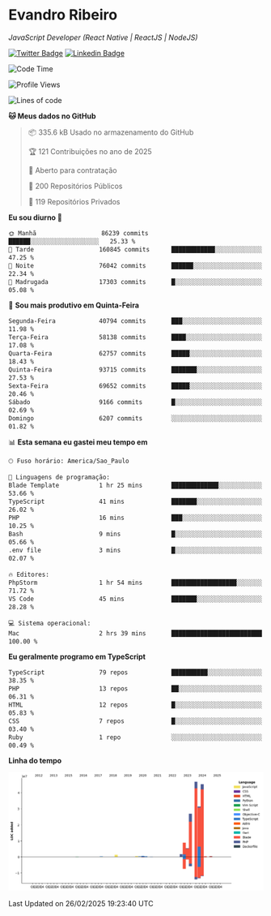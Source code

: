 # Evandro **Ribeiro**

*JavaScript Developer (React Native | ReactJS | NodeJS)*

[![Twitter Badge](https://img.shields.io/badge/-@ribeiroevandro-201B2D?style=flat-square&labelColor=201B2D&logo=twitter&logoColor=white&link=https://twitter.com/ribeiroevandro)](https://twitter.com/ribeiroevandro) 
[![Linkedin Badge](https://img.shields.io/badge/-Evandro%20Ribeiro-201B2D?style=flat-square&logo=Linkedin&logoColor=white&link=https://www.linkedin.com/in/ribeiroevandro)](https://www.linkedin.com/in/ribeiroevandro) 


<!--START_SECTION:waka-->
![Code Time](http://img.shields.io/badge/Code%20Time-4%2C313%20hrs%209%20mins-blue)

![Profile Views](http://img.shields.io/badge/Visualizac%C3%B5es%20do%20perfil-1-blue)

![Lines of code](https://img.shields.io/badge/Desde%20o%20Hello%20World%20eu%20escrevi-170.2%20million%20linhas%20de%20c%C3%B3digo-blue)

**🐱 Meus dados no GitHub** 

> 📦 335.6 kB Usado no armazenamento do GitHub 
 > 
> 🏆 121 Contribuições no ano de 2025
 > 
> 💼 Aberto para contratação
 > 
> 📜 200 Repositórios Públicos 
 > 
> 🔑 119 Repositórios Privados 
 > 
**Eu sou diurno 🐤** 

```text
🌞 Manhã                  86239 commits       ██████░░░░░░░░░░░░░░░░░░░   25.33 % 
🌆 Tarde                  160845 commits      ████████████░░░░░░░░░░░░░   47.25 % 
🌃 Noite                  76042 commits       ██████░░░░░░░░░░░░░░░░░░░   22.34 % 
🌙 Madrugada              17303 commits       █░░░░░░░░░░░░░░░░░░░░░░░░   05.08 % 
```
📅 **Sou mais produtivo em Quinta-Feira** 

```text
Segunda-Feira            40794 commits       ███░░░░░░░░░░░░░░░░░░░░░░   11.98 % 
Terça-Feira              58138 commits       ████░░░░░░░░░░░░░░░░░░░░░   17.08 % 
Quarta-Feira             62757 commits       █████░░░░░░░░░░░░░░░░░░░░   18.43 % 
Quinta-Feira             93715 commits       ███████░░░░░░░░░░░░░░░░░░   27.53 % 
Sexta-Feira              69652 commits       █████░░░░░░░░░░░░░░░░░░░░   20.46 % 
Sábado                   9166 commits        █░░░░░░░░░░░░░░░░░░░░░░░░   02.69 % 
Domingo                  6207 commits        ░░░░░░░░░░░░░░░░░░░░░░░░░   01.82 % 
```


📊 **Esta semana eu gastei meu tempo em** 

```text
🕑︎ Fuso horário: America/Sao_Paulo

💬 Linguagens de programação: 
Blade Template           1 hr 25 mins        █████████████░░░░░░░░░░░░   53.66 % 
TypeScript               41 mins             ███████░░░░░░░░░░░░░░░░░░   26.02 % 
PHP                      16 mins             ███░░░░░░░░░░░░░░░░░░░░░░   10.25 % 
Bash                     9 mins              █░░░░░░░░░░░░░░░░░░░░░░░░   05.66 % 
.env file                3 mins              █░░░░░░░░░░░░░░░░░░░░░░░░   02.07 % 

🔥 Editores: 
PhpStorm                 1 hr 54 mins        ██████████████████░░░░░░░   71.72 % 
VS Code                  45 mins             ███████░░░░░░░░░░░░░░░░░░   28.28 % 

💻 Sistema operacional: 
Mac                      2 hrs 39 mins       █████████████████████████   100.00 % 
```

**Eu geralmente programo em TypeScript** 

```text
TypeScript               79 repos            ██████████░░░░░░░░░░░░░░░   38.35 % 
PHP                      13 repos            ██░░░░░░░░░░░░░░░░░░░░░░░   06.31 % 
HTML                     12 repos            █░░░░░░░░░░░░░░░░░░░░░░░░   05.83 % 
CSS                      7 repos             █░░░░░░░░░░░░░░░░░░░░░░░░   03.40 % 
Ruby                     1 repo              ░░░░░░░░░░░░░░░░░░░░░░░░░   00.49 % 
```



**Linha do tempo**

![Lines of Code chart](https://raw.githubusercontent.com/ribeiroevandro/ribeiroevandro/main/assets/bar_graph.png)


 Last Updated on 26/02/2025 19:23:40 UTC
<!--END_SECTION:waka-->
